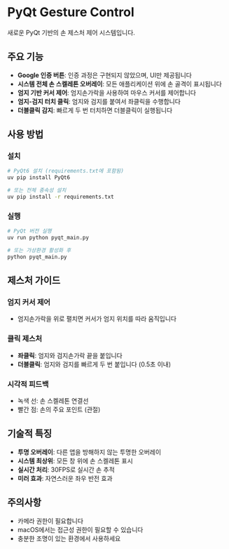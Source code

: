 # PyQt Gesture Control

새로운 PyQt 기반의 손 제스처 제어 시스템입니다.

## 주요 기능

- **Google 인증 버튼**: 인증 과정은 구현되지 않았으며, UI만 제공됩니다
- **시스템 전체 손 스켈레톤 오버레이**: 모든 애플리케이션 위에 손 골격이 표시됩니다
- **엄지 기반 커서 제어**: 엄지손가락을 사용하여 마우스 커서를 제어합니다
- **엄지-검지 터치 클릭**: 엄지와 검지를 붙여서 좌클릭을 수행합니다
- **더블클릭 감지**: 빠르게 두 번 터치하면 더블클릭이 실행됩니다

## 사용 방법

### 설치

```bash
# PyQt6 설치 (requirements.txt에 포함됨)
uv pip install PyQt6

# 또는 전체 종속성 설치
uv pip install -r requirements.txt
```

### 실행

```bash
# PyQt 버전 실행
uv run python pyqt_main.py

# 또는 가상환경 활성화 후
python pyqt_main.py
```

## 제스처 가이드

### 엄지 커서 제어
- 엄지손가락을 위로 펼치면 커서가 엄지 위치를 따라 움직입니다

### 클릭 제스처
- **좌클릭**: 엄지와 검지손가락 끝을 붙입니다
- **더블클릭**: 엄지와 검지를 빠르게 두 번 붙입니다 (0.5초 이내)

### 시각적 피드백
- 녹색 선: 손 스켈레톤 연결선
- 빨간 점: 손의 주요 포인트 (관절)

## 기술적 특징

- **투명 오버레이**: 다른 앱을 방해하지 않는 투명한 오버레이
- **시스템 최상위**: 모든 창 위에 손 스켈레톤 표시
- **실시간 처리**: 30FPS로 실시간 손 추적
- **미러 효과**: 자연스러운 좌우 반전 효과

## 주의사항

- 카메라 권한이 필요합니다
- macOS에서는 접근성 권한이 필요할 수 있습니다
- 충분한 조명이 있는 환경에서 사용하세요